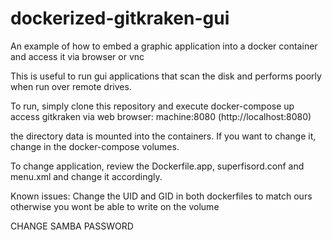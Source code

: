 # dockerized-gitkraken-gui
An example of how to embed a graphic  application into a docker container and access it via browser or vnc

This is useful to run gui applications that scan the disk and performs poorly when run over remote drives.

To run, simply clone this repository and execute 
docker-compose up
access gitkraken via web browser: machine:8080  (http://localhost:8080)

 the directory data is mounted into the containers.
 If you want to change it, change in the docker-compose volumes.

 To change application, review the Dockerfile.app, superfisord.conf and menu.xml and change it accordingly.
 

 Known issues:
 Change the UID and GID in both dockerfiles to match ours otherwise you wont be able to write on the volume


 CHANGE SAMBA PASSWORD
